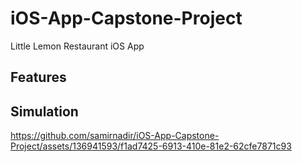 # iOS-App-Capstone-Project
Little Lemon Restaurant iOS App

## Features

## Simulation

https://github.com/samirnadir/iOS-App-Capstone-Project/assets/136941593/f1ad7425-6913-410e-81e2-62cfe7871c93

